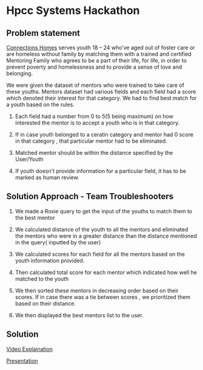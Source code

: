 # Hpcc Systems Hackathon

## Problem statement

[Connections Homes](https://connectionshomes.org/) serves youth 18 – 24 who’ve aged out of foster care or are homeless without family by matching them with a trained and certified Mentoring Family who agrees to be a part of their life, for life, in order to prevent poverty and homelessness and to provide a sense of love and belonging. 

We were given the dataset of mentors who were trained to take care of these youths. Mentors dataset had various fields and each field had a score which denoted their interest for that category.
We had to find best match for a youth based on the rules.

1. Each field had a number from 0 to 5(5 being maximum) on how interested the mentor is to accept a youth who is in that category.

2. If in case youth belonged to a ceratin category and mentor had 0 score in that category , that particular mentor had to be eliminated.

3. Matched mentor should be within the distance specified by the User/Youth

4. If youth doesn't provide information for a particular field, it has to be marked as human review.

## Solution Approach - Team Troubleshooters

1. We made a Roxie query to get the input of the youths to match them to the best mentor

2. We calculated distance of the youth to all the mentors and eliminated the mentors who were in a greater distance than the distance mentioned in the query( inputted by the user)

3. We calculated scores for each field for all the mentors based on the youth information provided.

4. Then calculated total score for each mentor which indicated how well he matched to the youth

5. We then sorted these mentors in decreasing order based on their scores. If in case there was a tie between scores , we prioritized them based on their distance.

6. We then displayed the best mentors list to the user.

## Solution

[Video Explaination](https://www.youtube.com/watch?v=vuapZzsUsfw)

[Presentation](https://docs.google.com/presentation/d/1itl1uWHIJwYm_4pRs8zfFRVT2doOrVWh/edit?usp=sharing&ouid=116259420317309220306&rtpof=true&sd=true)
